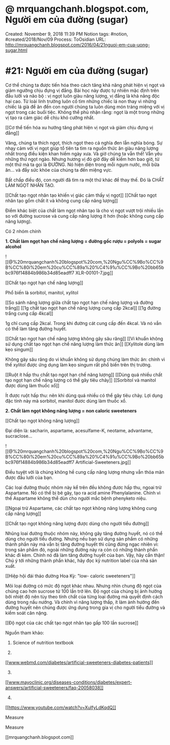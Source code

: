 # @ mrquangchanh.blogspot.com, Người em của đường (sugar)

Created: November 9, 2018 11:39 PM
Notion tags: #notion, #created/2018/Nov/09
Process: ToOsidian
URL: http://mrquangchanh.blogspot.com/2016/04/21nguoi-em-cua-uong-sugar.html

# #21: Người em của đường (sugar)

Cơ thể chúng ta được tiến hóa theo cách tăng khả năng phát hiện vị ngọt và giảm ngưỡng chịu đựng vị đắng. Bài học này được tự nhiên mặc định trên đầu lưỡi và não bộ : vị ngọt luôn giàu năng lượng, vị đắng là khả năng độc hại cao. Từ loài linh trưởng luôn cố tìm những chiếc lá non thay vì những chiếc lá già để ăn đến con người chúng ta luôn dùng món tráng miệng với vị ngọt trong các buổi tiệc. Không thể phủ nhận rằng: ngọt là một trong những vị tạo ra cảm giác dễ chịu khó cưỡng nhất.

[[Cơ thể tiến hóa xu hướng tăng phát hiện vị ngọt và giảm chịu đựng vị đắng]] 

Vâng, chúng ta thích ngọt, thích ngọt theo cả nghĩa đen lẫn nghĩa bóng. Sự nhạy cảm với vị ngọt giúp tổ tiên ta tìm ra nguồn thức ăn giàu năng lượng nhất trong điều kiện khan hiếm ngày xưa. Và giờ chúng ta vẫn thế! Vẫn yêu những thứ ngọt ngào. Nhưng hương vị đó giờ đây dễ kiếm hơn bao giờ, từ một thứ mà ta gọi là ĐƯỜNG. Nó hiện diện trong mỗi ngụm nước, mỗi bữa ăn... và đẩy sức khỏe của chúng ta đến miệng vực.

Bất chấp điều đó, con người đã tìm ra một thứ khác để thay thế. Đó là CHẤT LÀM NGỌT NHÂN TẠO.

[[Chất tạo ngọt nhân tạo khiến vị giác cảm thấy vị ngọt]] 
[[Chất tạo ngọt nhân tạo gồm chất ít và không cung cấp năng lượng]] 

Điểm khác biệt của chất làm ngọt nhân tạo là cho vị ngọt vượt trội nhiều lần so với đường sucrose và cung cấp năng lượng ít hơn (hoặc không cung cấp năng lượng).

Có 2 nhóm chính

**1. Chất làm ngọt hạn chế năng lượng = đường gốc rượu = polyols = sugar alcohol**

![[@%20mrquangchanh%20blogspot%20com,%20Ngu%CC%9Bo%CC%9B%CC%80i%20em%20cu%CC%89a%20%C4%91u%CC%9Bo%20bb65bbc976f14884b986b34d85eadff7 XLR-00101-7.jpg]]

[[Chất tạo ngọt hạn chế năng lượng]] 

Phổ biến là sorbitol, manitol, xylitol

[[So sánh năng lượng giữa chất tạo ngọt hạn chế năng lượng và đường trắng]] 
[[1g chất tạo ngọt hạn chế năng lượng cung cấp 2kcal]] 
[[1g đường trắng cung cấp 4kcal]] 

1g chỉ cung cấp 2kcal. Trong khi đường cát cung cấp đến 4kcal. Và nó vẫn có thể làm tăng đường huyết.

[[Chất tạo ngọt hạn chế năng lượng không gây sâu răng]] 
[[Vi khuẩn không sử dụng chất tạo ngọt hạn chế năng lượng làm thức ăn]] 
[[Xylitole dùng làm kẹo singum]] 

Không gây sâu răng do vi khuẩn không sử dụng chúng làm thức ăn: chính vì thế xylitol được ứng dụng làm kẹo singum rất phổ biến trên thị trường.

[[Ruột ít hấp thu chất tạo ngọt hạn chế năng lượng]] 
[[Dùng quá nhiều chất tạo ngọt hạn chế năng lượng có thể gây tiêu chảy]] 
[[Sorbitol và manitol được dùng làm thuốc xổ]] 

Ít được ruột hấp thu: nên khi dùng quá nhiều có thể gây tiêu chảy. Lợi dụng đặc tính này mà sorbitol, manitol đươc dùng làm thuốc xổ.

**2. Chất làm ngọt không năng lượng = non caloric sweeteners**

[[Chất tạo ngọt không năng lượng]] 

Đại diện là: sacharin, aspartame, acesulfame-K, neotame, advantame, sucraclose...

![[@%20mrquangchanh%20blogspot%20com,%20Ngu%CC%9Bo%CC%9B%CC%80i%20em%20cu%CC%89a%20%C4%91u%CC%9Bo%20bb65bbc976f14884b986b34d85eadff7 Artificial-Sweeteners.jpg]]

Điều tuyệt vời là chúng không hề cung cấp năng lượng nhưng vẫn thỏa mãn được đầu lưỡi của bạn.

Các loại đường thuộc nhóm này kể trên đều không đươc hấp thu, ngoai trừ Aspartame. Nó có thể bị bẽ gãy, tạo ra acid amine Phenylalanine. Chính vì thế Aspartame không thể dùn cho người mắc bệnh phenyketo niệu.

[[Ngoại trừ Aspartame, các chất tạo ngọt không năng lượng không cung cấp năng lượng]] 

[[Chất tạo ngọt không năng lượng được dùng cho người tiểu đường]] 

Nhũng loai đường thuộc nhóm này, không gây tăng đường huyết, nó có thể dùng cho người tiểu đường. Nhưng nếu bạn sử dụng sản phẩm có những thành phần này mà vẫn bị tăng đường huyết thì cũng đừng ngạc nhiên vì: trong sản phẩm đó, ngoài những đường này ra còn có những thành phần khác đi kèm. Chính nó đã làm tăng đường huyết của bạn. Vậy, hãy cẩn thận! Chú ý tới những thành phần khác, hãy đọc kỹ nutrition label của nhà sản xuất.

[[Hiệp hội đái tháo đường Hoa Kỳ: "low- caloric sweeteners"]]

Mõi loại đường có mức độ ngọt khác nhau. Nhưng nhìn chung độ ngọt của chúng cao hơn sucrose từ 100 lần trở lên. Độ ngọt của chúng bị ảnh hưởng bởi nhiệt độ nên tùy theo tính chất của từng loại đường mà quyết định cách dùng trong nấu nướng. Và chính vì năng lượng thấp, ít làm ảnh hưởng đến đường huyết nên chúng được ứng dụng trong gia vị cho người tiểu đường và kiểm soát cân nặng.

[[Độ ngọt của các chất tạo ngọt nhân tạo gấp 100 lần sucrose]] 

Nguồn tham khảo:

1. Science of nutrition textbook

2.

[[www.webmd.com/diabetes/artificial-sweeteners-diabetes-patients]]

3.

[[www.mayoclinic.org/diseases-conditions/diabetes/expert-answers/artificial-sweeteners/faq-20058038]]

4.

[[https://www.youtube.com/watch?v=XuIfyLdKqdQ]]

Measure

Measure

[[mrquangchanh.blogspot.com]]